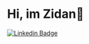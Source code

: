 # Hi, im Zidan👋

[![Linkedin Badge](https://img.shields.io/badge/linked%20in-blue?style=for-the-badge&logo=linkedin)](https://www.linkedin.com/in/naufalzaid17/)

<!--
**naufalzaid17/naufalzaid17** is a ✨ _special_ ✨ repository because its `README.md` (this file) appears on your GitHub profile.

Here are some ideas to get you started:

- 🔭 I’m currently working on ...
- 🌱 I’m currently learning ...
- 👯 I’m looking to collaborate on ...
- 🤔 I’m looking for help with ...
- 💬 Ask me about ...
- 📫 How to reach me: ...
- 😄 Pronouns: ...
- ⚡ Fun fact: ...
-->

